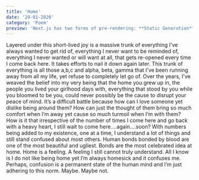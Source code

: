 ```yaml
---
title: 'Home'
date: '29-01-2020'
category: 'Poem'
preview: 'Next.js has two forms of pre-rendering: **Static Generation** and **Server-side Rendering**. The difference is in **when** it generates the HTML for a page.'
---
```


Layered under this short-lived joy is a massive trunk of everything I’ve always wanted to get rid of, everything I never want to be reminded of, everything I never wanted or will want at all, that gets re-opened every time I come back here. It takes efforts to nail it down again later. This trunk of everything is all those a,b,c and alpha, beta, gamma that I’ve been running away from all my life, yet refuse to completely let go of. Over the years, I’ve weaved the belief into my very being that the home you grew up in, the people you lived your girlhood days with, everything that stood by you while you bloomed to be you, could never possibly be the cause to disrupt your peace of mind. It’s a difficult battle because how can I love someone yet dislike being around them? How can just the thought of them bring so much comfort when I’m away yet cause so much turmoil when I’m with them? How is it that irrespective of the number of times I come here and go back with a heavy heart, I still wait to come here….again….soon?
With numbers being added to my existence, one at a time, I understand a lot of things and still stand confused about most others. Human bonds bonded by blood are one of the most beautiful and ugliest. Bonds are the most celebrated idea at home. Home is a feeling. A feeling I still cannot truly understand. All I know is I do not like being home yet I’m always homesick and it confuses me. Perhaps, confusion is a permanent state of the human mind and I’m just adhering to this norm. Maybe. Maybe not.
